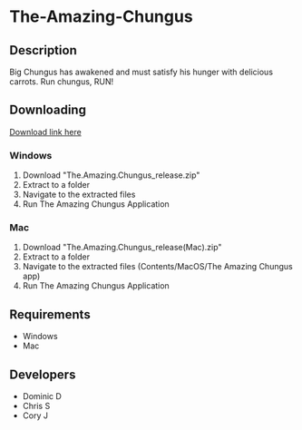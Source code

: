 # The-Amazing-Chungus

## Description
Big Chungus has awakened and must satisfy his hunger with delicious carrots. Run chungus, RUN!

## Downloading 
[Download link here](https://github.com/syncronard/The-Amazing-Chungus/releases/tag/v1.0)
### Windows
1. Download "The.Amazing.Chungus_release.zip"
2. Extract to a folder
3. Navigate to the extracted files
4. Run The Amazing Chungus Application
### Mac
1. Download "The.Amazing.Chungus_release(Mac).zip"
2. Extract to a folder
3. Navigate to the extracted files (Contents/MacOS/The Amazing Chungus app)
4. Run The Amazing Chungus Application

## Requirements
* Windows 
* Mac

## Developers
* Dominic D
* Chris S
* Cory J

